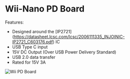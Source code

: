 # Wii-Nano PD Board
Features:
- Designed around the [IP2721] (https://datasheet.lcsc.com/lcsc/2006111335_INJOINIC-IP2721_C603176.pdf) IC
- USB Type C input
- 15V DC Output (Over USB Power Delivery Standard)
- USB 2.0 data transfer
- Rated for 15V 3A

![Wii PD Board](https://github.com/ArminAustin200/Wii-Nano-Project/assets/145053354/d847fe8c-aaf3-4898-b5cf-b85eff7a4f1d)
